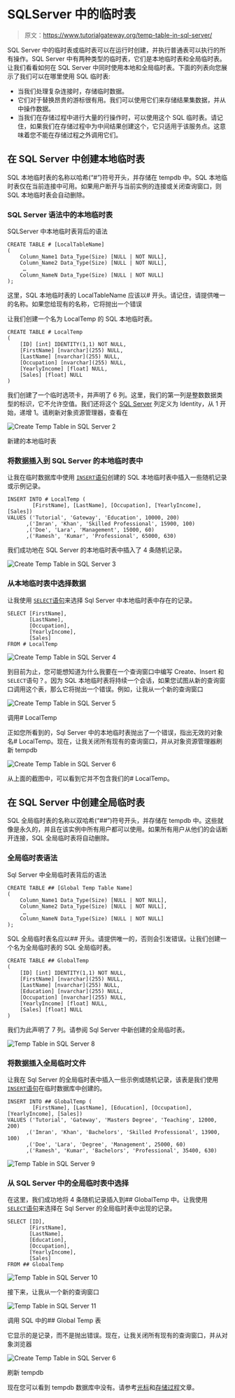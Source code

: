 # SQLServer 中的临时表

> 原文：<https://www.tutorialgateway.org/temp-table-in-sql-server/>

SQL Server 中的临时表或临时表可以在运行时创建，并执行普通表可以执行的所有操作。SQL Server 中有两种类型的临时表，它们是本地临时表和全局临时表。让我们看看如何在 SQL Server 中同时使用本地和全局临时表。下面的列表向您展示了我们可以在哪里使用 SQL 临时表:

*   当我们处理复杂连接时，存储临时数据。
*   它们对于替换昂贵的游标很有用。我们可以使用它们来存储结果集数据，并从中操作数据。
*   当我们在存储过程中进行大量的行操作时，可以使用这个 SQL 临时表。请记住，如果我们在存储过程中为中间结果创建这个，它只适用于该服务点。这意味着您不能在存储过程之外调用它们。

## 在 SQL Server 中创建本地临时表

SQL 本地临时表的名称以哈希(“#”)符号开头，并存储在 tempdb 中。SQL 本地临时表仅在当前连接中可用。如果用户断开与当前实例的连接或关闭查询窗口，则 SQL 本地临时表会自动删除。

### SQL Server 语法中的本地临时表

SQLServer 中本地临时表背后的语法

```
CREATE TABLE # [LocalTableName]
(
    Column_Name1 Data_Type(Size) [NULL | NOT NULL],
    Column_Name2 Data_Type(Size) [NULL | NOT NULL],
     …
    Column_NameN Data_Type(Size) [NULL | NOT NULL]
);
```

这里，SQL 本地临时表的 LocalTableName 应该以# 开头。请记住，请提供唯一的名称。如果您给现有的名称，它将抛出一个错误

让我们创建一个名为 LocalTemp 的 SQL 本地临时表。

```
CREATE TABLE # LocalTemp
(
	[ID] [int] IDENTITY(1,1) NOT NULL,
	[FirstName] [nvarchar](255) NULL,
	[LastName] [nvarchar](255) NULL,
	[Occupation] [nvarchar](255) NULL,
	[YearlyIncome] [float] NULL,
	[Sales] [float] NULL
)
```

我们创建了一个临时选项卡，并声明了 6 列。这里，我们的第一列是整数数据类型的标识，它不允许空值。我们还将这个 [SQL Server](https://www.tutorialgateway.org/sql/) 列定义为 Identity，从 1 开始，递增 1。请刷新对象资源管理器，查看在

![Create Temp Table in SQL Server 2](img/0674473965e1957ce448e5bf89aba036.png)

新建的本地临时表

### 将数据插入到 SQL Server 的本地临时表中

让我在临时数据库中使用 [`INSERT`语句](https://www.tutorialgateway.org/sql-insert-statement/)创建的 SQL 本地临时表中插入一些随机记录或示例记录。

```
INSERT INTO # LocalTemp (
	    [FirstName], [LastName], [Occupation], [YearlyIncome], [Sales])
VALUES ('Tutorial', 'Gateway', 'Education', 10000, 200)
      ,('Imran', 'Khan', 'Skilled Professional', 15900, 100)
      ,('Doe', 'Lara', 'Management', 15000, 60)
      ,('Ramesh', 'Kumar', 'Professional', 65000, 630)
```

我们成功地在 SQL Server 的本地临时表中插入了 4 条随机记录。

![Create Temp Table in SQL Server 3](img/ffa6a4ec5098fa32814df2db0239209e.png)

### 从本地临时表中选择数据

让我使用 [`SELECT`语句](https://www.tutorialgateway.org/sql-select-statement/)来选择 Sql Server 中本地临时表中存在的记录。

```
SELECT [FirstName], 
       [LastName], 
       [Occupation], 
       [YearlyIncome], 
       [Sales] 
FROM # LocalTemp
```

![Create Temp Table in SQL Server 4](img/a6ca6c616f07daa48ac9db0a8c0ef203.png)

到目前为止，您可能想知道为什么我要在一个查询窗口中编写 Create、Insert 和`SELECT`语句？。因为 SQL 本地临时表将持续一个会话，如果您试图从新的查询窗口调用这个表，那么它将抛出一个错误。例如，让我从一个新的查询窗口

![Create Temp Table in SQL Server 5](img/8572dc03f405b63fdd9de74e4987c8fc.png)

调用# LocalTemp

正如您所看到的，Sql Server 中的本地临时表抛出了一个错误，指出无效的对象名# LocalTemp。现在，让我关闭所有现有的查询窗口，并从对象资源管理器刷新 tempdb

![Create Temp Table in SQL Server 6](img/b58373e389f67a55feea17b47dcae217.png)

从上面的截图中，可以看到它并不包含我们的# LocalTemp。

## 在 SQL Server 中创建全局临时表

SQL 全局临时表的名称以双哈希(“##”)符号开头，并存储在 tempdb 中。这些就像是永久的，并且在该实例中所有用户都可以使用。如果所有用户从他们的会话断开连接，SQL 全局临时表将自动删除。

### 全局临时表语法

Sql Server 中全局临时表背后的语法

```
CREATE TABLE ## [Global Temp Table Name]
(
    Column_Name1 Data_Type(Size) [NULL | NOT NULL],
    Column_Name2 Data_Type(Size) [NULL | NOT NULL],
     …
    Column_NameN Data_Type(Size) [NULL | NOT NULL]
);
```

SQL 全局临时表名应以## 开头。请提供唯一的，否则会引发错误。让我们创建一个名为全局临时表的 SQL 全局临时表。

```
CREATE TABLE ## GlobalTemp
(
	[ID] [int] IDENTITY(1,1) NOT NULL,
	[FirstName] [nvarchar](255) NULL,
	[LastName] [nvarchar](255) NULL,
	[Education] [nvarchar](255) NULL,
	[Occupation] [nvarchar](255) NULL,
	[YearlyIncome] [float] NULL,
	[Sales] [float] NULL
)
```

我们为此声明了 7 列。请参阅 Sql Server 中新创建的全局临时表。

![Temp Table in SQL Server 8](img/2499397399a6a4c1f2f3e09903759b32.png)

### 将数据插入全局临时文件

让我在 Sql Server 的全局临时表中插入一些示例或随机记录，该表是我们使用 [`INSERT`语句](https://www.tutorialgateway.org/sql-insert-statement/)在临时数据库中创建的。

```
INSERT INTO ## GlobalTemp (
	    [FirstName], [LastName], [Education], [Occupation], [YearlyIncome], [Sales])
VALUES ('Tutorial', 'Gateway', 'Masters Degree', 'Teaching', 12000, 200)
      ,('Imran', 'Khan', 'Bachelors', 'Skilled Professional', 13900, 100)
      ,('Doe', 'Lara', 'Degree', 'Management', 25000, 60)
      ,('Ramesh', 'Kumar', 'Bachelors', 'Professional', 35400, 630)
```

![Temp Table in SQL Server 9](img/fa424161615a55e611586b51000610d8.png)

### 从 SQL Server 中的全局临时表中选择

在这里，我们成功地将 4 条随机记录插入到## GlobalTemp 中。让我使用 [`SELECT`语句](https://www.tutorialgateway.org/sql-select-statement/)来选择在 Sql Server 的全局临时表中出现的记录。

```
SELECT [ID],
       [FirstName], 
       [LastName], 
       [Education], 
       [Occupation],
       [YearlyIncome], 
       [Sales] 
FROM ## GlobalTemp
```

![Temp Table in SQL Server 10](img/bf8e9f07853d43562211c8d13062253b.png)

接下来，让我从一个新的查询窗口

![Temp Table in SQL Server 11](img/5eb8c4424ddd688b2c98b737108bb07b.png)

调用 SQL 中的## Global Temp 表

它显示的是记录，而不是抛出错误。现在，让我关闭所有现有的查询窗口，并从对象浏览器

![Create Temp Table in SQL Server 6](img/b58373e389f67a55feea17b47dcae217.png)

刷新 tempdb

现在您可以看到 tempdb 数据库中没有。请参考[光标](https://www.tutorialgateway.org/static-cursor-in-sql-server/)和[存储过程](https://www.tutorialgateway.org/stored-procedures-in-sql/)文章。
